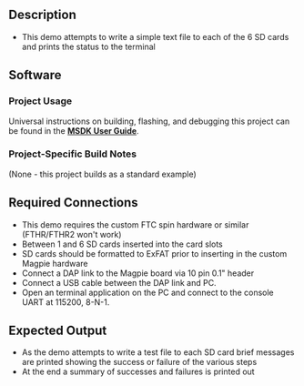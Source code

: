 ## Description

- This demo attempts to write a simple text file to each of the 6 SD cards and prints the status to the terminal

## Software

### Project Usage

Universal instructions on building, flashing, and debugging this project can be found in the **[MSDK User Guide](https://analogdevicesinc.github.io/msdk/USERGUIDE/)**.

### Project-Specific Build Notes

(None - this project builds as a standard example)

## Required Connections

- This demo requires the custom FTC spin hardware or similar (FTHR/FTHR2 won't work)
- Between 1 and 6 SD cards inserted into the card slots
- SD cards should be formatted to ExFAT prior to inserting in the custom Magpie hardware
- Connect a DAP link to the Magpie board via 10 pin 0.1" header
- Connect a USB cable between the DAP link and PC.
- Open an terminal application on the PC and connect to the console UART at 115200, 8-N-1.

## Expected Output

- As the demo attempts to write a test file to each SD card brief messages are printed showing the success or failure of the various steps
- At the end a summary of successes and failures is printed out

